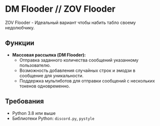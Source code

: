 # DM Flooder // ZOV Flooder

ZOV Flooder - Идеальный вариант чтобы набить табло своему недолюбчику.

## Функции

- **Массовая рассылка (DM Flooder):** 
  - Отправка заданного количества сообщений указанному пользователю.
  - Возможность добавления случайных строк и эмодзи в сообщение для уникальности.
  - Поддержка мультиботов для отправки сообщений с нескольких токенов одновременно.

## Требования

- Python 3.8 или выше
- Библиотеки Python: `discord.py`, `pystyle`
